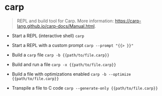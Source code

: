 # carp
> REPL and build tool for Carp.
> More information: <https://carp-lang.github.io/carp-docs/Manual.html>.

- Start a REPL (interactive shell)
`carp`

- Start a REPL with a custom prompt
`carp --prompt "{{> }}"`

- Build a `carp` file
`carp -b {{path/to/file.carp}}`

- Build and run a file
`carp -x {{path/to/file.carp}}`

- Build a file with optimizations enabled
`carp -b --optimize {{path/to/file.carp}}`

- Transpile a file to C code
`carp --generate-only {{path/to/file.carp}}`
